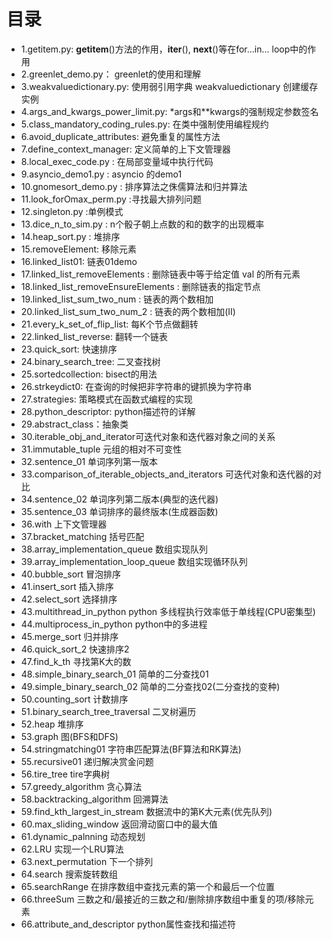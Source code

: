 # 目录

* 1.getitem.py: __getitem__()方法的作用，__iter__(), __next__()等在for...in... loop中的作用
* 2.greenlet_demo.py： greenlet的使用和理解
* 3.weakvaluedictionary.py: 使用弱引用字典 weakvaluedictionary 创建缓存实例
* 4.args_and_kwargs_power_limit.py: *args和**kwargs的强制规定参数签名
* 5.class_mandatory_coding_rules.py:  在类中强制使用编程规约
* 6.avoid_duplicate_attributes: 避免重复的属性方法
* 7.define_context_manager: 定义简单的上下文管理器
* 8.local_exec_code.py : 在局部变量域中执行代码
* 9.asyncio_demo1.py : asyncio 的demo1
* 10.gnomesort_demo.py : 排序算法之侏儒算法和归并算法
* 11.look_forOmax_perm.py :寻找最大排列问题
* 12.singleton.py :单例模式
* 13.dice_n_to_sim.py : n个骰子朝上点数的和的数字的出现概率
* 14.heap_sort.py : 堆排序
* 15.removeElement: 移除元素
* 16.linked_list01: 链表01demo
* 17.linked_list_removeElements : 删除链表中等于给定值 val 的所有元素
* 18.linked_list_removeEnsureElements : 删除链表的指定节点
* 19.linked_list_sum_two_num : 链表的两个数相加
* 20.linked_list_sum_two_num_2 : 链表的两个数相加(II)
* 21.every_k_set_of_flip_list: 每K个节点做翻转
* 22.linked_list_reverse: 翻转一个链表
* 23.quick_sort: 快速排序
* 24.binary_search_tree: 二叉查找树
* 25.sortedcollection: bisect的用法
* 26.strkeydict0: 在查询的时候把非字符串的键抓换为字符串
* 27.strategies: 策略模式在函数式编程的实现
* 28.python_descriptor: python描述符的详解
* 29.abstract_class：抽象类
* 30.iterable_obj_and_iterator可迭代对象和迭代器对象之间的关系
* 31.immutable_tuple 元组的相对不可变性
* 32.sentence_01 单词序列第一版本
* 33.comparison_of_iterable_objects_and_iterators 可迭代对象和迭代器的对比
* 34.sentence_02 单词序列第二版本(典型的迭代器)
* 35.sentence_03 单词排序的最终版本(生成器函数)
* 36.with 上下文管理器
* 37.bracket_matching 括号匹配
* 38.array_implementation_queue 数组实现队列
* 39.array_implementation_loop_queue 数组实现循环队列
* 40.bubble_sort 冒泡排序
* 41.insert_sort 插入排序
* 42.select_sort 选择排序
* 43.multithread_in_python python 多线程执行效率低于单线程(CPU密集型)
* 44.multiprocess_in_python python中的多进程
* 45.merge_sort 归并排序
* 46.quick_sort_2 快速排序2
* 47.find_k_th 寻找第K大的数
* 48.simple_binary_search_01 简单的二分查找01
* 49.simple_binary_search_02 简单的二分查找02(二分查找的变种)
* 50.counting_sort 计数排序
* 51.binary_search_tree_traversal 二叉树遍历
* 52.heap 堆排序
* 53.graph 图(BFS和DFS)
* 54.stringmatching01 字符串匹配算法(BF算法和RK算法)
* 55.recursive01 递归解决赏金问题
* 56.tire_tree tire字典树
* 57.greedy_algorithm 贪心算法
* 58.backtracking_algorithm 回溯算法
* 59.find_kth_largest_in_stream 数据流中的第K大元素(优先队列)
* 60.max_sliding_window 返回滑动窗口中的最大值
* 61.dynamic_palnning 动态规划
* 62.LRU 实现一个LRU算法
* 63.next_permutation 下一个排列
* 64.search 搜索旋转数组
* 65.searchRange 在排序数组中查找元素的第一个和最后一个位置
* 66.threeSum 三数之和/最接近的三数之和/删除排序数组中重复的项/移除元素
* 66.attribute_and_descriptor python属性查找和描述符